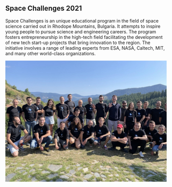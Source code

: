 ## Space Challenges 2021

Space Challenges is an unique educational program in the field of space science carried out in Rhodope Mountains, Bulgaria.
It attempts to inspire young people to pursue science and engineering careers.
The program fosters entrepreneurship in the high-tech field facilitating the development of new tech start-up projects that bring innovation to the region.
The initiative involves a range of leading experts from ESA, NASA, Caltech, MIT, and many other world-class organizations.

<img src="https://raw.githubusercontent.com/Silverlined/silverlined.github.io/main/res/cadets.png" alt="img" width="700"> 
